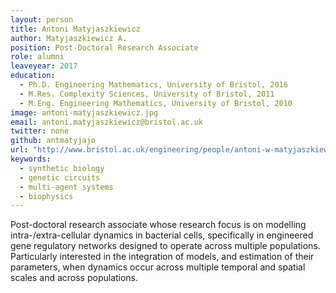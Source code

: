 ```yaml
---
layout: person
title: Antoni Matyjaszkiewicz
author: Matyjaszkiewicz A.
position: Post-Doctoral Research Associate
role: alumni
leaveyear: 2017
education:
  - Ph.D. Engineering Mathematics, University of Bristol, 2016
  - M.Res. Complexity Sciences, University of Bristol, 2011
  - M.Eng. Engineering Mathematics, University of Bristol, 2010
image: antoni-matyjaszkiewicz.jpg
email: antoni.matyjaszkiewicz@bristol.ac.uk
twitter: none
github: antmatyjajo 
url: "http://www.bristol.ac.uk/engineering/people/antoni-w-matyjaszkiewicz/index.html"
keywords:
  - synthetic biology
  - genetic circuits
  - multi-agent systems
  - biophysics
---
```

Post-doctoral research associate whose research focus is on modelling intra-/extra-cellular dynamics in bacterial cells, specifically in engineered gene regulatory networks designed to operate across multiple populations. Particularly interested in the integration of models, and estimation of their parameters, when dynamics occur across multiple temporal and spatial scales and across populations.